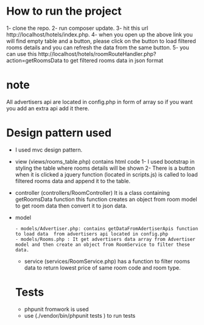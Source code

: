 How to run the project
=======================

1- clone the repo.
2- run composer update.
3- hit this url http://localhost/hotels/index.php.
4- when you open up the above link you will find empty table and a button, please click on the button to load filtered rooms details and you can refresh the data from the same button.
5- you can use this http://localhost/hotels/roomRouteHandler.php?action=getRoomsData to get filtered rooms data in json format

note
====
 All advertisers api are located in config.php in form of array so if you want you add an extra api add it there.

 Design pattern used
 ====================
 - I used mvc design pattern.
 - view (views/rooms_table.php) contains html code
 	1- I used bootstrap in styling the table where rooms details will be shown 
	2- There is a button when it is clicked a jquery function (located in scripts.js) is called to load filtered rooms data and append it to the table.

  - controller (controllers/RoomController) It is a class containing getRoomsData function 
  		this function creates an object from room model to get room data then convert it to json data.

  - model 

  		- models/Advertiser.php: contains getDataFromAdertiserApis function to load data  from advertisers api located in config.php
  		- models/Rooms.php : It get advertisers data array from Advertiser model and then create an object from RoomService to filter these data.

  	- service (services/RoomService.php) has a function to filter rooms data to return lowest price of same room code and room type.

  	Tests
  	======
  	- phpunit fromwork is used
  	- use (./vendor/bin/phpunit tests ) to run tests






